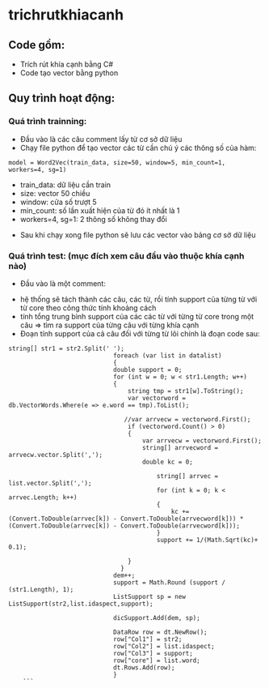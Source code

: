 # trichrutkhiacanh
## Code gồm:
- Trích rút khía cạnh bằng C#
- Code tạo vector bằng python
## Quy trình hoạt động:
### Quá trình trainning:
- Đầu vào là các câu comment lấy từ cơ sở dữ liệu
- Chạy file python để tạo vector các từ cần chú ý các thông số của hàm:
```
model = Word2Vec(train_data, size=50, window=5, min_count=1, workers=4, sg=1)
```
+ train_data: dữ liệu cần train
+ size: vector 50 chiều
+ window: cửa số trượt 5
+ min_count: số lần xuất hiện của từ đó ít nhất là 1
+ workers=4, sg=1: 2 thông số không thay đổi
- Sau khi chạy xong file python sẽ lưu các vector vào bảng cơ sở dữ liệu 
### Quá trình test: (mục đích xem câu đầu vào thuộc khía cạnh nào)
- Đầu vào là một comment:
+ hệ thống sẽ tách thành các câu, các từ, rồi tính support của từng từ với từ core theo công thức tính khoảng cách
+ tính tổng trung bình support của các các từ với từng từ core trong một câu
=> tìm ra support của từng câu với từng khía cạnh
+ Đoạn tính support của cả câu đối với từng từ lõi chính là đoạn code sau:
```
string[] str1 = str2.Split(' ');                                                      
                             foreach (var list in datalist)
                             {
                             double support = 0;
                             for (int w = 0; w < str1.Length; w++)
                             {
                                 string tmp = str1[w].ToString();
                                 var vectorword = db.VectorWords.Where(e => e.word == tmp).ToList();
                                
                                //var arrvecw = vectorword.First();
                                 if (vectorword.Count() > 0)
                                 {
                                     var arrvecw = vectorword.First();
                                     string[] arrvecword = arrvecw.vector.Split(',');
                                     double kc = 0;
                                    
                                         string[] arrvec = list.vector.Split(',');
                                         for (int k = 0; k < arrvec.Length; k++)
                                         {
                                             kc += (Convert.ToDouble(arrvec[k]) - Convert.ToDouble(arrvecword[k])) * (Convert.ToDouble(arrvec[k]) - Convert.ToDouble(arrvecword[k]));
                                         }
                                         support += 1/(Math.Sqrt(kc)+ 0.1);
                                      
                                 }
                               }
                             dem++;
                             support = Math.Round (support / (str1.Length), 1);
                             ListSupport sp = new ListSupport(str2,list.idaspect,support);

                             dicSupport.Add(dem, sp);

                             DataRow row = dt.NewRow();
                             row["Col1"] = str2;
                             row["Col2"] = list.idaspect;
                             row["Col3"] = support;
                             row["core"] = list.word;
                             dt.Rows.Add(row);
                             }  
    ```
